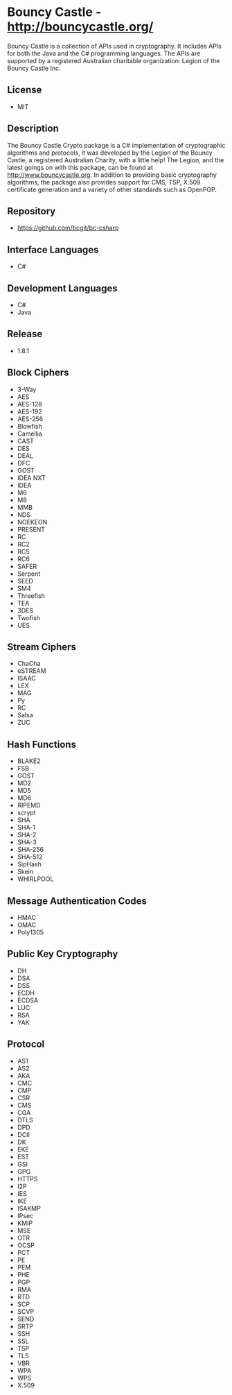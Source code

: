 # Bouncy Castle - http://bouncycastle.org/
Bouncy Castle is a collection of APIs used in cryptography. It includes APIs for both the Java and the C# programming languages. The APIs are supported by a registered Australian charitable organization: Legion of the Bouncy Castle Inc.

## License
- MIT

## Description
The Bouncy Castle Crypto package is a C# implementation of cryptographic algorithms and protocols, it was developed by the Legion of the Bouncy Castle, a registered Australian Charity, with a little help! The Legion, and the latest goings on with this package, can be found at http://www.bouncycastle.org. In addition to providing basic cryptography algorithms, the package also provides support for CMS, TSP, X.509 certificate generation and a variety of other standards such as OpenPGP.

## Repository
- https://github.com/bcgit/bc-csharp

## Interface Languages
- C#

## Development Languages
- C#
- Java

## Release
- 1.8.1

## Block Ciphers
- 3-Way
- AES
- AES-128
- AES-192
- AES-256
- Blowfish
- Camellia
- CAST
- DES
- DEAL
- DFC
- GOST
- IDEA NXT
- IDEA
- M6
- M8
- MMB
- NDS
- NOEKEON
- PRESENT
- RC
- RC2
- RC5
- RC6
- SAFER
- Serpent
- SEED
- SM4
- Threefish
- TEA
- 3DES
- Twofish
- UES

## Stream Ciphers
- ChaCha
- eSTREAM
- ISAAC
- LEX
- MAG
- Py
- RC
- Salsa
- ZUC

## Hash Functions
- BLAKE2
- FSB
- GOST
- MD2
- MD5
- MD6
- RIPEMD
- scrypt
- SHA
- SHA-1
- SHA-2
- SHA-3
- SHA-256
- SHA-512
- SipHash
- Skein
- WHIRLPOOL

## Message Authentication Codes
- HMAC
- OMAC
- Poly1305

## Public Key Cryptography
- DH
- DSA
- DSS
- ECDH
- ECDSA
- LUC
- RSA
- YAK 

## Protocol
- AS1
- AS2
- AKA
- CMC
- CMP
- CSR
- CMS
- CGA
- DTLS
- DPD
- DCII
- DK
- EKE
- EST
- GSI
- GPG
- HTTPS
- I2P
- IES
- IKE
- ISAKMP
- IPsec
- KMIP
- MSE
- OTR
- OCSP
- PCT
- PE
- PEM
- PHE
- PGP
- RMA
- RTD
- SCP
- SCVP
- SEND
- SRTP
- SSH
- SSL
- TSP
- TLS
- VBR
- WPA
- WPS
- X.509
